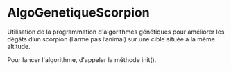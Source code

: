 # AlgoGenetiqueScorpion
Utilisation de la programmation d'algorithmes génétiques pour améliorer les dégâts d’un scorpion (l’arme pas l’animal) sur une cible située à la même altitude. 

Pour lancer l'algorithme, d'appeler la méthode init().

